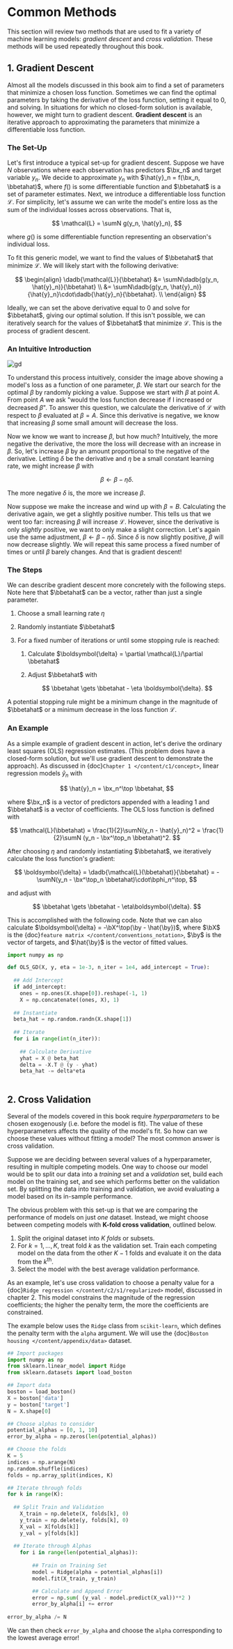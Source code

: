 # Common Methods

$$
\newcommand{\sumN}{\sum_{n = 1}^N}
\newcommand{\sumn}{\sum_n}
\newcommand{\prodN}{\prod_{n = 1}^N}
\newcommand{\by}{\mathbf{y}} \newcommand{\bX}{\mathbf{X}}
\newcommand{\bx}{\mathbf{x}}
\newcommand{\bbeta}{\boldsymbol{\beta}}
\newcommand{\btheta}{\boldsymbol{\theta}}
\newcommand{\bbetahat}{\boldsymbol{\hat{\beta}}}
\newcommand{\bthetahat}{\boldsymbol{\hat{\theta}}}
\newcommand{\bSigma}{\boldsymbol{\Sigma}}
\newcommand{\bphi}{\boldsymbol{\phi}}
\newcommand{\bPhi}{\boldsymbol{\Phi}}
\newcommand{\bT}{\mathbf{T}}
\newcommand{\dadb}[2]{\frac{\partial #1}{\partial #2}}
\newcommand{\iid}{\overset{\small{\text{i.i.d.}}}{\sim}}
$$

This section will review two methods that are used to fit a variety of machine learning models: *gradient descent* and *cross validation*. These methods will be used repeatedly throughout this book. 



## 1. Gradient Descent

Almost all the models discussed in this book aim to find a set of parameters that minimize a chosen loss function. Sometimes we can find the optimal parameters by taking the derivative of the loss function, setting it equal to 0, and solving. In situations for which no closed-form solution is available, however, we might turn to gradient descent. **Gradient descent** is an iterative approach to approximating the parameters that minimize a differentiable loss function. 

### The Set-Up

Let's first introduce a typical set-up for gradient descent. Suppose we have $N$ observations where each observation has predictors $\bx_n$ and target variable $y_n$. We decide to approximate $y_n$ with $\hat{y}_n = f(\bx_n, \bbetahat)$, where $f()$ is some differentiable function and $\bbetahat$ is a set of parameter estimates. Next, we introduce a differentiable loss function $\mathcal{L}$. For simplicity, let's assume we can write the model's entire loss as the sum of the individual losses across observations. That is, 


$$
\mathcal{L} = \sumN g(y_n, \hat{y}_n),
$$


where $g()$ is some differentiable function representing an observation's individual loss.

To fit this generic model, we want to find the values of $\bbetahat$ that minimize $\mathcal{L}$. We will likely start with the following derivative:


$$
\begin{align}
\dadb{\mathcal{L}}{\bbetahat} &= \sumN\dadb{g(y_n, \hat{y}_n)}{\bbetahat} \\
&= \sumN\dadb{g(y_n, \hat{y}_n)}{\hat{y}_n}\cdot\dadb{\hat{y}_n}{\bbetahat}. \\
\end{align}
$$


Ideally, we can set the above derivative equal to 0 and solve for $\bbetahat$, giving our optimal solution. If this isn't possible, we can iteratively search for the values of $\bbetahat$ that minimize $\mathcal{L}$. This is the process of gradient descent. 



### An Intuitive Introduction



![gd](/content/appendix/gd.jpg)



To understand this process intuitively, consider the image above showing a model's loss as a function of one parameter, $\beta$.  We start our search for the optimal $\beta$ by randomly picking a value. Suppose we start with $\beta$ at point $A$. From point $A$ we ask "would the loss function decrease if I increased or decreased $\beta$". To answer this question, we calculate the derivative of $\mathcal{L}$ with respect to $\beta$ evaluated at $\beta = A$. Since this derivative is negative, we know that increasing $\beta$ some small amount will decrease the loss.

Now we know we want to increase $\beta$, but how much? Intuitively, the more negative the derivative, the more the loss will decrease with an increase in $\beta$. So, let's increase $\beta$ by an amount proportional to the negative of the derivative. Letting $\delta$ be the derivative and $\eta$ be a small constant learning rate, we might increase $\beta$ with 


$$
\beta \gets \beta - \eta\delta.
$$


The more negative $\delta$ is, the more we increase $\beta$. 

Now suppose we make the increase and wind up with $\beta = B$. Calculating the derivative again, we get a slightly positive number. This tells us that we went too far: increasing $\beta$ will increase $\mathcal{L}$. However, since the derivative is only *slightly* positive, we want to only make a slight correction. Let's again use the same adjustment, $\beta \gets \beta - \eta\delta$. Since $\delta$ is now slightly positive, $\beta$ will now decrease slightly. We will repeat this same process a fixed number of times or until $\beta$ barely changes. And that is gradient descent!

### The Steps

We can describe gradient descent more concretely with the following steps. Note here that $\bbetahat$ can be a vector, rather than just a single parameter.

1. Choose a small learning rate $\eta$ 

2. Randomly instantiate $\bbetahat$ 

3. For a fixed number of iterations or until some stopping rule is reached:
   1. Calculate $\boldsymbol{\delta} = \partial \mathcal{L}/\partial \bbetahat$

   2. Adjust $\bbetahat$ with

      
      $$
      \bbetahat \gets \bbetahat - \eta \boldsymbol{\delta}.
      $$



A potential stopping rule might be a minimum change in the magnitude of $\bbetahat$ or a minimum decrease in the loss function $\mathcal{L}$.



### An Example

As a simple example of gradient descent in action, let's derive the ordinary least squares (OLS) regression estimates. (This problem does have a closed-form solution, but we'll use gradient descent to demonstrate the approach). As discussed in {doc}`Chapter 1 </content/c1/concept>`, linear regression models $\hat{y}_n$ with 


$$
\hat{y}_n = \bx_n^\top \bbetahat,
$$


where $\bx_n$ is a vector of predictors appended with a leading 1 and $\bbetahat$ is a vector of coefficients. The OLS loss function is defined with 


$$
\mathcal{L}(\bbetahat) = \frac{1}{2}\sumN(y_n - \hat{y}_n)^2 = \frac{1}{2}\sumN (y_n - \bx^\top_n \bbetahat)^2.
$$


After choosing $\eta$ and randomly instantiating $\bbetahat$, we iteratively calculate the loss function's gradient:


$$
\boldsymbol{\delta} = \dadb{\mathcal{L}(\bbetahat)}{\bbetahat} =  -\sumN(y_n - \bx^\top_n \bbetahat)\cdot\bphi_n^\top,
$$


and adjust with 


$$
\bbetahat \gets \bbetahat - \eta\boldsymbol{\delta}.
$$


This is accomplished with the following code. Note that we can also calculate $\boldsymbol{\delta} = -\bX^\top(\by - \hat{\by})$, where $\bX$ is the {doc}`feature matrix </content/conventions_notation>`, $\by$ is the vector of targets, and $\hat{\by}$ is the vector of fitted values. 



```python
import numpy as np

def OLS_GD(X, y, eta = 1e-3, n_iter = 1e4, add_intercept = True):
  
  ## Add Intercept
  if add_intercept:
    ones = np.ones(X.shape[0]).reshape(-1, 1)
    X = np.concatenate((ones, X), 1)
    
  ## Instantiate
  beta_hat = np.random.randn(X.shape[1])
  
  ## Iterate
  for i in range(int(n_iter)):
    
    ## Calculate Derivative
    yhat = X @ beta_hat
    delta = -X.T @ (y - yhat)
    beta_hat -= delta*eta
    
```



## 2. Cross Validation

Several of the models covered in this book require *hyperparameters* to be chosen exogenously (i.e. before the model is fit). The value of these hyperparameters affects the quality of the model's fit. So how can we choose these values without fitting a model? The most common answer is cross validation.

Suppose we are deciding between several values of a hyperparameter, resulting in multiple competing models. One way to choose our model would be to split our data into a *training* set and a *validation* set, build each model on the training set, and see which performs better on the validation set. By splitting the data into training and validation, we avoid evaluating a model based on its in-sample performance. 

The obvious problem with this set-up is that we are comparing the performance of models on just *one* dataset. Instead, we might choose between competing models with **K-fold cross validation**, outlined below.

1. Split the original dataset into $K$ *folds* or subsets.
2. For $k = 1, \dots, K$, treat fold $k$ as the validation set. Train each competing model on the data from the other $K-1$ folds and evaluate it on the data from the $k^\text{th}$.
3. Select the model with the best average validation performance. 



As an example, let's use cross validation to choose a penalty value for a {doc}`Ridge regression </content/c2/s1/regularized>` model, discussed in chapter 2. This model constrains the magnitude of the regression coefficients; the higher the penalty term, the more the coefficients are constrained. 

The example below uses the `Ridge` class from `scikit-learn`, which defines the penalty term with the `alpha` argument. We will use the {doc}`Boston housing </content/appendix/data>` dataset. 

```python
## Import packages 
import numpy as np
from sklearn.linear_model import Ridge
from sklearn.datasets import load_boston

## Import data
boston = load_boston()
X = boston['data']
y = boston['target']
N = X.shape[0]

## Choose alphas to consider
potential_alphas = [0, 1, 10]
error_by_alpha = np.zeros(len(potential_alphas))

## Choose the folds 
K = 5
indices = np.arange(N)
np.random.shuffle(indices)
folds = np.array_split(indices, K)

## Iterate through folds
for k in range(K):
  
  ## Split Train and Validation
    X_train = np.delete(X, folds[k], 0)
    y_train = np.delete(y, folds[k], 0)
    X_val = X[folds[k]]
    y_val = y[folds[k]]
  
  ## Iterate through Alphas
    for i in range(len(potential_alphas)):
    
        ## Train on Training Set
        model = Ridge(alpha = potential_alphas[i])
        model.fit(X_train, y_train)

        ## Calculate and Append Error
        error = np.sum( (y_val - model.predict(X_val))**2 )
        error_by_alpha[i] += error
    
error_by_alpha /= N
```

We can then check `error_by_alpha` and choose the `alpha` corresponding to the lowest average error!
